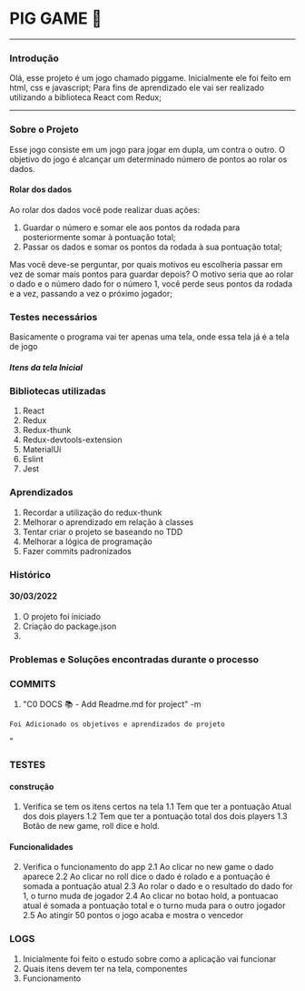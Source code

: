 # PIG GAME :pig:
---------
### Introdução
Olá, esse projeto é um jogo chamado piggame.
Inicialmente ele foi feito em html, css e javascript;
Para fins de aprendizado ele vai ser realizado utilizando a biblioteca React com Redux;

---------

### Sobre o Projeto

Esse jogo consiste em um jogo para jogar em dupla, um contra o outro.
O objetivo do jogo é alcançar um determinado número de pontos ao rolar os dados. 

#### Rolar dos dados

Ao rolar dos dados você pode realizar duas ações:
  1. Guardar o número e somar ele aos pontos da rodada para posteriormente somar à pontuação total;
  2. Passar os dados e somar os pontos da rodada à sua pontuação total;

Mas você deve-se perguntar, por quais motivos eu escolheria passar em vez de somar mais pontos para guardar depois?
O motivo seria que ao rolar o dado e o número dado for o número 1, você perde seus pontos da rodada e a vez, passando a vez
o próximo jogador;

### Testes necessários

Basicamente o programa vai ter apenas uma tela, onde essa tela já é a tela de jogo

##### Itens da tela Inicial


### Bibliotecas utilizadas
  1. React
  2. Redux
  3. Redux-thunk
  4. Redux-devtools-extension
  5. MaterialUi
  6. Eslint 
  7. Jest

### Aprendizados

  1. Recordar a utilização do redux-thunk
  2. Melhorar o aprendizado em relação à classes
  3. Tentar criar o projeto se baseando no TDD
  4. Melhorar a lógica de programação
  5. Fazer commits padronizados 

### Histórico

  #### 30/03/2022
  1. O projeto foi iniciado
  2. Criação do package.json
  3.


### Problemas e Soluções encontradas durante o processo


### COMMITS

  1. "C0 DOCS :books: - Add Readme.md for project" -m 
 
    Foi Adicionado os objetivos e aprendizados do projeto
 "


### TESTES
#### construção
  1.  Verifica se tem os itens certos na tela
    1.1 Tem que ter a pontuação Atual dos dois players
    1.2 Tem que ter a pontuação total dos dois players
    1.3 Botão de new game, roll dice e hold.

#### Funcionalidades
  2. Verifica o funcionamento do app
    2.1 Ao clicar no new game o dado aparece
    2.2 Ao clicar no roll dice o dado é rolado e a pontuação é somada a pontuação atual
    2.3 Ao rolar o dado e o resultado do dado for 1, o turno muda de jogador
    2.4 Ao clicar no botao hold, a pontuacao atual é somada a pontuação total e o turno muda para o outro jogador
    2.5 Ao atingir 50 pontos o jogo acaba e mostra o vencedor
    



### LOGS
  1. Inicialmente foi feito o estudo sobre como a aplicação vai funcionar
  2. Quais itens devem ter na tela, componentes 
  3. Funcionamento
